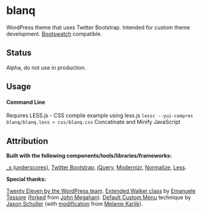 # blanq

WordPress theme that uses Twitter Bootstrap. Intended for custom theme development. [Bootswatch](https://github.com/thomaspark/bootswatch) compatible. 

## Status

Alpha, do not use in production.

## Usage

#### Command Line

Requires LESS.js - CSS compile example using less.js `lessc --yui-compres blanq/blanq.less > css/blanq.css`
Concatinate and Minify JavaScript 

## Attribution

**Built with the following components/tools/libraries/frameworks:**

[_s (underscores)](http://underscores.me/), [Twitter Bootstrap](http://twitter.github.com/bootstrap/), [jQuery](http://jquery.com/), [Modernizr](https://github.com/Modernizr/Modernizr), [Normalize](https://github.com/necolas/normalize.css), [Less](https://github.com/cloudhead/less.js).

**Special thanks:**

[Twenty Eleven by the WordPress team](http://wordpress.org/). [Extended Walker class](https://gist.github.com/3765640/e2e7d1c7bf7478c1fc0ebf443878f9c660f195d3) by [Emanuele Tessore](https://github.com/setola) ([forked](https://gist.github.com/1597994) from [John Megahan](https://github.com/johnmegahan)). [Default Custom Menu](http://theme.it/quick-tip-how-to-generate-a-default-custom-menu/) technique by [Jason Schuller](http://twitter.com/jschuller) (with [modification](http://theme.it/quick-tip-how-to-generate-a-default-custom-menu/#comment-392) from [Melanie Karlik](http://www.karlikdesign.com/)). 